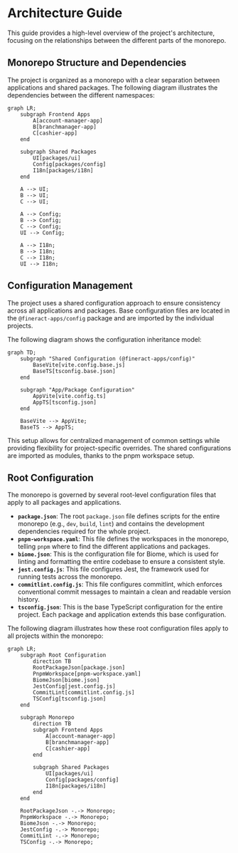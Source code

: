 # Architecture Guide

This guide provides a high-level overview of the project's architecture, focusing on the relationships between the different parts of the monorepo.

## Monorepo Structure and Dependencies

The project is organized as a monorepo with a clear separation between applications and shared packages. The following diagram illustrates the dependencies between the different namespaces:

```mermaid
graph LR;
    subgraph Frontend Apps
        A[account-manager-app]
        B[branchmanager-app]
        C[cashier-app]
    end

    subgraph Shared Packages
        UI[packages/ui]
        Config[packages/config]
        I18n[packages/i18n]
    end

    A --> UI;
    B --> UI;
    C --> UI;

    A --> Config;
    B --> Config;
    C --> Config;
    UI --> Config;

    A --> I18n;
    B --> I18n;
    C --> I18n;
    UI --> I18n;
```

## Configuration Management

The project uses a shared configuration approach to ensure consistency across all applications and packages. Base configuration files are located in the `@fineract-apps/config` package and are imported by the individual projects.

The following diagram shows the configuration inheritance model:

```mermaid
graph TD;
    subgraph "Shared Configuration (@fineract-apps/config)"
        BaseVite[vite.config.base.js]
        BaseTS[tsconfig.base.json]
    end

    subgraph "App/Package Configuration"
        AppVite[vite.config.ts]
        AppTS[tsconfig.json]
    end

    BaseVite --> AppVite;
    BaseTS --> AppTS;
```

This setup allows for centralized management of common settings while providing flexibility for project-specific overrides. The shared configurations are imported as modules, thanks to the pnpm workspace setup.

## Root Configuration

The monorepo is governed by several root-level configuration files that apply to all packages and applications.

*   **`package.json`**: The root `package.json` file defines scripts for the entire monorepo (e.g., `dev`, `build`, `lint`) and contains the development dependencies required for the whole project.
*   **`pnpm-workspace.yaml`**: This file defines the workspaces in the monorepo, telling `pnpm` where to find the different applications and packages.
*   **`biome.json`**: This is the configuration file for Biome, which is used for linting and formatting the entire codebase to ensure a consistent style.
*   **`jest.config.js`**: This file configures Jest, the framework used for running tests across the monorepo.
*   **`commitlint.config.js`**: This file configures commitlint, which enforces conventional commit messages to maintain a clean and readable version history.
*   **`tsconfig.json`**: This is the base TypeScript configuration for the entire project. Each package and application extends this base configuration.

The following diagram illustrates how these root configuration files apply to all projects within the monorepo:

```mermaid
graph LR;
    subgraph Root Configuration
        direction TB
        RootPackageJson[package.json]
        PnpmWorkspace[pnpm-workspace.yaml]
        BiomeJson[biome.json]
        JestConfig[jest.config.js]
        CommitLint[commitlint.config.js]
        TSConfig[tsconfig.json]
    end

    subgraph Monorepo
        direction TB
        subgraph Frontend Apps
            A[account-manager-app]
            B[branchmanager-app]
            C[cashier-app]
        end

        subgraph Shared Packages
            UI[packages/ui]
            Config[packages/config]
            I18n[packages/i18n]
        end
    end

    RootPackageJson -.-> Monorepo;
    PnpmWorkspace -.-> Monorepo;
    BiomeJson -.-> Monorepo;
    JestConfig -.-> Monorepo;
    CommitLint -.-> Monorepo;
    TSConfig -.-> Monorepo;
```
